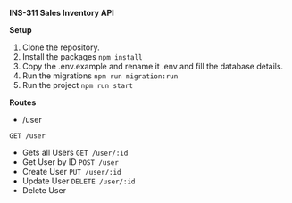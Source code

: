 **INS-311 Sales Inventory API**

**Setup**

1. Clone the repository.
2. Install the packages
```npm install```
3. Copy the .env.example and rename it .env and fill the database details.
4. Run the migrations
```npm run migration:run```
5. Run the project
```npm run start```

**Routes**

- /user

```GET /user```
- Gets all Users
```GET /user/:id```
- Get User by ID
```POST /user```
- Create User
```PUT /user/:id```
- Update User
```DELETE /user/:id```
- Delete User


